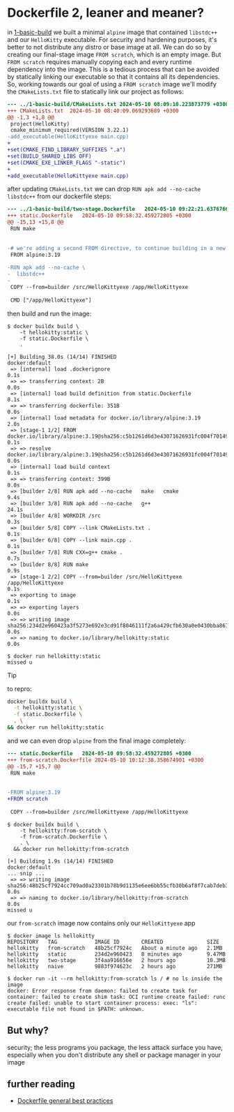 # Dockerfile 2, leaner and meaner?

in [1-basic-build](../1-basic-build/readme.md) we built a minimal `alpine` image 
that contained `libstdc++` and our `HelloKitty` executable. For security and
hardening purposes, it's better to not distribute any distro or base image at
all. We can do so by creating our final-stage image `FROM scratch`, which is an
empty image. But `FROM scratch` requires manually copying each and every runtime
dependency into the image. This is a tedious process that can be avoided by
statically linking our executable so that it contains all its dependencies. So,
working towards our goal of using a `FROM scratch` image we'll modify the
`CMakeLists.txt` file to statically link our project as follows:

```diff
--- ../1-basic-build/CMakeLists.txt	2024-05-10 08:09:10.223873779 +0300
+++ CMakeLists.txt	2024-05-10 08:40:09.069293689 +0300
@@ -1,3 +1,8 @@
 project(HelloKitty)
 cmake_minimum_required(VERSION 3.22.1)
-add_executable(HelloKittyexe main.cpp)
+
+set(CMAKE_FIND_LIBRARY_SUFFIXES ".a")
+set(BUILD_SHARED_LIBS OFF)
+set(CMAKE_EXE_LINKER_FLAGS "-static")
+
+add_executable(HelloKittyexe main.cpp)
```

after updating `CMakeLists.txt` we can drop `RUN apk add --no-cache libstdc++`
from our dockerfile steps:

```diff
--- ../1-basic-build/two-stage.Dockerfile	2024-05-10 09:22:21.637676608 +0300
+++ static.Dockerfile	2024-05-10 09:58:32.459272805 +0300
@@ -15,13 +15,8 @@
 RUN make
 
 
-# we're adding a second FROM directive, to continue building in a new clean env
 FROM alpine:3.19
 
-RUN apk add --no-cache \
-  libstdc++
-
 COPY --from=builder /src/HelloKittyexe /app/HelloKittyexe
 
 CMD ["/app/HelloKittyexe"]
```

then build and run the image:

```console
$ docker buildx build \
    -t hellokitty:static \
    -f static.Dockerfile \
    .

[+] Building 38.0s (14/14) FINISHED                                                                                       docker:default
 => [internal] load .dockerignore                                                                                                   0.1s
 => => transferring context: 2B                                                                                                     0.0s
 => [internal] load build definition from static.Dockerfile                                                                         0.1s
 => => transferring dockerfile: 351B                                                                                                0.0s
 => [internal] load metadata for docker.io/library/alpine:3.19                                                                      2.0s
 => [stage-1 1/2] FROM docker.io/library/alpine:3.19@sha256:c5b1261d6d3e43071626931fc004f70149baeba2c8ec672bd4f27761f8e1ad6b        0.1s
 => => resolve docker.io/library/alpine:3.19@sha256:c5b1261d6d3e43071626931fc004f70149baeba2c8ec672bd4f27761f8e1ad6b                0.0s
 => [internal] load build context                                                                                                   0.1s
 => => transferring context: 399B                                                                                                   0.0s
 => [builder 2/8] RUN apk add --no-cache   make   cmake                                                                             9.4s
 => [builder 3/8] RUN apk add --no-cache   g++                                                                                     24.1s
 => [builder 4/8] WORKDIR /src                                                                                                      0.3s
 => [builder 5/8] COPY --link CMakeLists.txt .                                                                                      0.1s
 => [builder 6/8] COPY --link main.cpp .                                                                                            0.1s
 => [builder 7/8] RUN CXX=g++ cmake .                                                                                               0.7s
 => [builder 8/8] RUN make                                                                                                          0.9s
 => [stage-1 2/2] COPY --from=builder /src/HelloKittyexe /app/HelloKittyexe                                                         0.1s
 => exporting to image                                                                                                              0.1s
 => => exporting layers                                                                                                             0.0s
 => => writing image sha256:234d2e960423a3f5273e692e3cd91f8046111f2a6a429cfb630a0e0430bba867                                        0.0s
 => => naming to docker.io/library/hellokitty:static                                                                                0.0s

$ docker run hellokitty:static
missed u
```

> [!TIP]
> to repro:
>
> ```bash
> docker buildx build \
>   -t hellokitty:static \
>   -f static.Dockerfile \
>   . \
> && docker run hellokitty:static
> ```

and we can even drop `alpine` from the final image completely:

```diff
--- static.Dockerfile	2024-05-10 09:58:32.459272805 +0300
+++ from-scratch.Dockerfile	2024-05-10 10:12:38.358674901 +0300
@@ -15,7 +15,7 @@
 RUN make
 
 
-FROM alpine:3.19
+FROM scratch
 
 COPY --from=builder /src/HelloKittyexe /app/HelloKittyexe
``` 

```console
$ docker buildx build \
    -t hellokitty:from-scratch \
    -f from-scratch.Dockerfile \
    . \
  && docker run hellokitty:from-scratch

[+] Building 1.9s (14/14) FINISHED                                                                                         docker:default
... snip ...
 => => writing image sha256:48b25cf7924cc709ad0a23301b78b9d1135e6ee6bb55cfb30b6af8f7cab7deb3                                         0.0s
 => => naming to docker.io/library/hellokitty:from-scratch                                                                           0.0s
missed u
```

our `from-scratch` image now contains only our `HelloKittyexe` app

```console
$ docker image ls hellokitty
REPOSITORY   TAG            IMAGE ID       CREATED              SIZE
hellokitty   from-scratch   48b25cf7924c   About a minute ago   2.1MB
hellokitty   static         234d2e960423   8 minutes ago        9.47MB
hellokitty   two-stage      3f4aa916656e   2 hours ago          10.3MB
hellokitty   naive          9883f974623c   2 hours ago          271MB

$ docker run -it --rm hellokitty:from-scratch ls / # no ls inside the image
docker: Error response from daemon: failed to create task for container: failed to create shim task: OCI runtime create failed: runc create failed: unable to start container process: exec: "ls": executable file not found in $PATH: unknown.
```

## But why?

security; the less programs you package, the less attack surface you have,
especially when you don't distribute any shell or package manager in your image

## further reading

- [Dockerfile general best practices](https://docs.docker.com/develop/develop-images/guidelines/)


